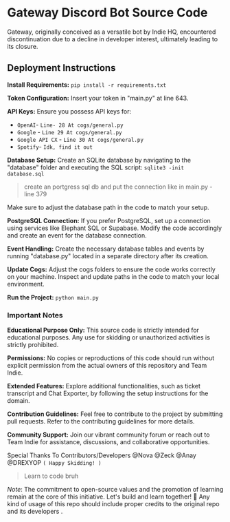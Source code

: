 # Gateway Discord Bot Source Code
Gateway, originally conceived as a versatile bot by Indie HQ, encountered discontinuation due to a decline in developer interest, ultimately leading to its closure.

## Deployment Instructions

**Install Requirements:**
`pip install -r requirements.txt`

**Token Configuration:**
Insert your token in "main.py" at line 643.

**API Keys:**
Ensure you possess API keys for:
- `OpenAI`- `Line- 28 At cogs/general.py`
- `Google` - `Line 29 At cogs/general.py`
- `Google API CX` - `Line 30 At cogs/general.py`
- `Spotify`- `Idk, find it out`

**Database Setup:**
Create an SQLite database by navigating to the "database" folder and executing the SQL script:
`sqlite3 -init database.sql`
>create an portgress sql db and put the connection like in main.py - line 379

   
Make sure to adjust the database path in the code to match your setup.

**PostgreSQL Connection:**
If you prefer PostgreSQL, set up a connection using services like Elephant SQL or Supabase. Modify the code accordingly and create an event for the database connection.

**Event Handling:**
Create the necessary database tables and events by running "database.py" located in a separate directory after its creation.

**Update Cogs:**
Adjust the cogs folders to ensure the code works correctly on your machine. Inspect and update paths in the code to match your local environment.

**Run the Project:**
`python main.py`

### Important Notes
**Educational Purpose Only:**
This source code is strictly intended for educational purposes. Any use for skidding or unauthorized activities is strictly prohibited.

**Permissions:**
No copies or reproductions of this code should run without explicit permission from the actual owners of this repository and Team Indie.

**Extended Features:**
Explore additional functionalities, such as ticket transcript and Chat Exporter, by following the setup instructions for the domain.

**Contribution Guidelines:**
Feel free to contribute to the project by submitting pull requests. Refer to the contributing guidelines for more details.

**Community Support:**
Join our vibrant community forum or reach out to Team Indie for assistance, discussions, and collaborative opportunities.

Special Thanks To Contributors/Developers
@Nova @Zeck @Anay @DREXYOP
`( Happy Skidding! )` 
> Learn to code bruh



*Note*: The commitment to open-source values and the promotion of learning remain at the core of this initiative. Let's build and learn together! 🚀
Any kind of usage of this repo should include proper credits to the original repo and its developers .
